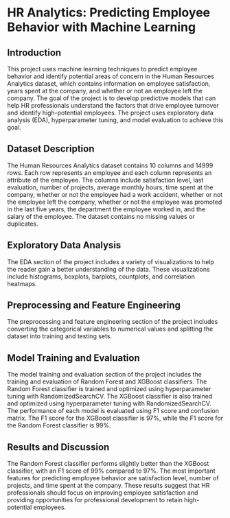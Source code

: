 # HR Analytics: Predicting Employee Behavior with Machine Learning

## Introduction
This project uses machine learning techniques to predict employee behavior and identify potential areas of concern in the Human Resources Analytics dataset, which contains information on employee satisfaction, years spent at the company, and whether or not an employee left the company. The goal of the project is to develop predictive models that can help HR professionals understand the factors that drive employee turnover and identify high-potential employees. The project uses exploratory data analysis (EDA), hyperparameter tuning, and model evaluation to achieve this goal.

## Dataset Description
The Human Resources Analytics dataset contains 10 columns and 14999 rows. Each row represents an employee and each column represents an attribute of the employee. The columns include satisfaction level, last evaluation, number of projects, average monthly hours, time spent at the company, whether or not the employee had a work accident, whether or not the employee left the company, whether or not the employee was promoted in the last five years, the department the employee worked in, and the salary of the employee. The dataset contains no missing values or duplicates.

## Exploratory Data Analysis
The EDA section of the project includes a variety of visualizations to help the reader gain a better understanding of the data. These visualizations include histograms, boxplots, barplots, countplots, and correlation heatmaps.

## Preprocessing and Feature Engineering
The preprocessing and feature engineering section of the project includes converting the categorical variables to numerical values and splitting the dataset into training and testing sets.

## Model Training and Evaluation
The model training and evaluation section of the project includes the training and evaluation of Random Forest and XGBoost classifiers. The Random Forest classifier is trained and optimized using hyperparameter tuning with RandomizedSearchCV. The XGBoost classifier is also trained and optimized using hyperparameter tuning with RandomizedSearchCV. The performance of each model is evaluated using F1 score and confusion matrix. The F1 score for the XGBoost classifier is 97%, while the F1 score for the Random Forest classifier is 99%.

## Results and Discussion
The Random Forest classifier performs slightly better than the XGBoost classifier, with an F1 score of 99% compared to 97%. The most important features for predicting employee behavior are satisfaction level, number of projects, and time spent at the company. These results suggest that HR professionals should focus on improving employee satisfaction and providing opportunities for professional development to retain high-potential employees.
